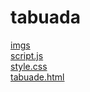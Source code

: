 # tabuada 
<a href='https://gabrielryanft.github.io/learning/cursoemvideo/javascript/exercicios-cursoemvideo/tabuada/imgs/' target='_blank' rel='next'>imgs</a><br/>
<a href='https://gabrielryanft.github.io/learning/cursoemvideo/javascript/exercicios-cursoemvideo/tabuada/script.js' target='_blank' rel='next'>script.js</a><br/>
<a href='https://gabrielryanft.github.io/learning/cursoemvideo/javascript/exercicios-cursoemvideo/tabuada/style.css' target='_blank' rel='next'>style.css</a><br/>
<a href='https://gabrielryanft.github.io/learning/cursoemvideo/javascript/exercicios-cursoemvideo/tabuada/tabuade.html' target='_blank' rel='next'>tabuade.html</a><br/>
